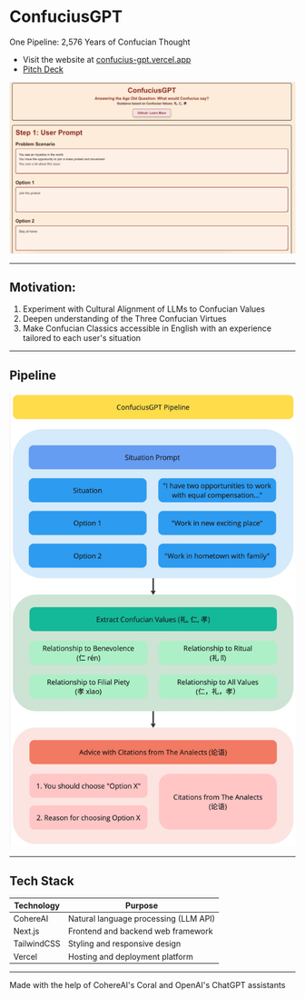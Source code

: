 # ConfuciusGPT
One Pipeline: 2,576 Years of Confucian Thought

- Visit the website at [confucius-gpt.vercel.app](confucius-gpt.vercel.app)
- [Pitch Deck](https://drive.google.com/file/d/155gdtqX4lzVx2VkiiSxePNbmaC_0FxrJ/view?usp=sharing)

![Webpage Demo](./assets/webpage_demo.png)
___
## Motivation:
1. Experiment with Cultural Alignment of LLMs to Confucian Values
2. Deepen understanding of the Three Confucian Virtues
3. Make Confucian Classics accessible in English with an experience tailored to each user's situation
___
## Pipeline
![Pipeline](./assets/confucius_gpt_pipeline.jpg)
___
## Tech Stack

| Technology  | Purpose                               |
|-------------|---------------------------------------|
| CohereAI    | Natural language processing (LLM API) |
| Next.js     | Frontend and backend web framework    |
| TailwindCSS | Styling and responsive design         |
| Vercel      | Hosting and deployment platform       |
___
Made with the help of CohereAI's Coral and OpenAI's ChatGPT assistants